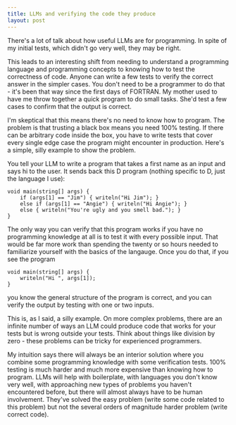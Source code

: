 ```yaml
---
title: LLMs and verifying the code they produce
layout: post
---
```

There's a lot of talk about how useful LLMs are for programming. In spite of my initial tests, which didn't go very well, they may be right.

This leads to an interesting shift from needing to understand a programming language and programming concepts to knowing how to test the correctness of code. Anyone can write a few tests to verify the correct answer in the simpler cases. You don't need to be a programmer to do that - it's been that way since the first days of FORTRAN. My mother used to have me throw together a quick program to do small tasks. She'd test a few cases to confirm that the output is correct.

I'm skeptical that this means there's no need to know how to program. The problem is that trusting a black box means you need 100% testing. If there can be arbitrary code inside the box, you have to write tests that cover every single edge case the program might encounter in production. Here's a simple, silly example to show the problem. 

You tell your LLM to write a program that takes a first name as an input and says hi to the user. It sends back this D program (nothing specific to D, just the language I use):

```
void main(string[] args) {
    if (args[1] == "Jim") { writeln("Hi Jim"); }
    else if (args[1] == "Angie") { writeln("Hi Angie"); }
    else { writeln("You're ugly and you smell bad."); }
}
```

The only way you can verify that this program works if you have no programming knowledge at all is to test it with every possible input. That would be far more work than spending the twenty or so hours needed to familiarize yourself with the basics of the langauge. Once you do that, if you see the program

```
void main(string[] args) {
    writeln("Hi ", args[1]);
}
```

you know the general structure of the program is correct, and you can verify the output by testing with one or two inputs.

This is, as I said, a silly example. On more complex problems, there are an infinite number of ways an LLM could produce code that works for your tests but is wrong outside your tests. Think about things like division by zero - these problems can be tricky for experienced programmers.

My intuition says there will always be an interior solution where you combine some programming knowledge with some verification tests. 100% testing is much harder and much more expensive than knowing how to program. LLMs will help with boilerplate, with languages you don't know very well, with approaching new types of problems you haven't encountered before, but there will almost always have to be human involvement. They've solved the easy problem (write some code related to this problem) but not the several orders of magnitude harder problem (write correct code).